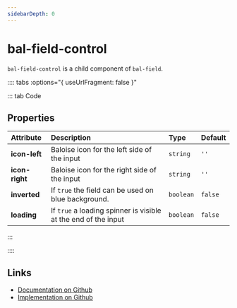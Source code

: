 ```yaml
---
sidebarDepth: 0
---
```



# bal-field-control

`bal-field-control` is a child component of `bal-field`.





:::: tabs :options="{ useUrlFragment: false }"

::: tab Code

## Properties


| Attribute      | Description                                                    | Type      | Default |
| :------------- | :------------------------------------------------------------- | :-------- | :------ |
| **icon-left**  | Baloise icon for the left side of the input                    | `string`  | `''`    |
| **icon-right** | Baloise icon for the right side of the input                   | `string`  | `''`    |
| **inverted**   | If `true` the field can be used on blue background.            | `boolean` | `false` |
| **loading**    | If `true` a loading spinner is visible at the end of the input | `boolean` | `false` |


:::


::::

## Links

* [Documentation on Github](https://github.com/baloise/design-system/blob/master/docs/src/components/components/bal-field-control.md)
* [Implementation on Github](https://github.com/baloise/design-system/blob/master/packages/components/src/components/bal-field-control)
